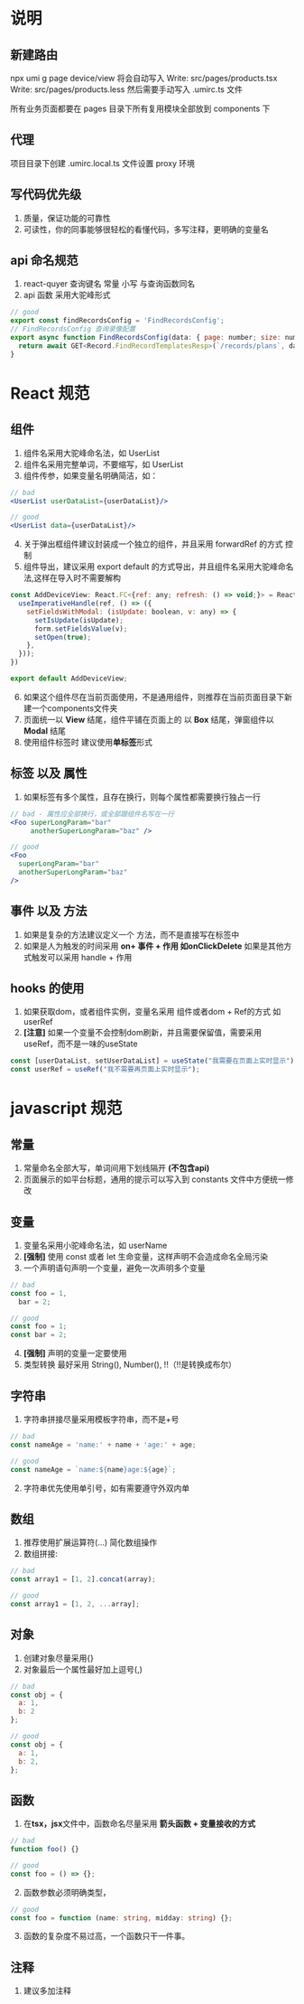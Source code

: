 # 说明

## 新建路由

npx umi g page device/view 将会自动写入 Write: src/pages/products.tsx Write: src/pages/products.less 然后需要手动写入 .umirc.ts 文件

所有业务页面都要在 pages 目录下所有复用模块全部放到 components 下

## 代理

项目目录下创建 .umirc.local.ts 文件设置 proxy 环境

## 写代码优先级

1. 质量，保证功能的可靠性
2. 可读性，你的同事能够很轻松的看懂代码，多写注释，更明确的变量名

## api 命名规范
1. react-quyer 查询键名 常量 小写 与查询函数同名
2. api 函数 采用大驼峰形式
```javascript
// good
export const findRecordsConfig = 'FindRecordsConfig';
// FindRecordsConfig 查询录像配置
export async function FindRecordsConfig(data: { page: number; size: number }) {
  return await GET<Record.FindRecordTemplatesResp>(`/records/plans`, data);
}

```

# React 规范

## 组件

1. 组件名采用大驼峰命名法，如 UserList
2. 组件名采用完整单词，不要缩写，如 UserList
3. 组件传参，如果变量名明确简洁，如：

```jsx
// bad
<UserList userDataList={userDataList}/>

// good
<UserList data={userDataList}/>
```

4. 关于弹出框组件建议封装成一个独立的组件，并且采用 forwardRef 的方式 控制
5. 组件导出，建议采用 export default 的方式导出，并且组件名采用大驼峰命名法,这样在导入时不需要解构

```jsx
const AddDeviceView: React.FC<{ref: any; refresh: () => void;}> = React.forwardRef(({ refresh }, ref) => {
  useImperativeHandle(ref, () => ({
    setFieldsWithModal: (isUpdate: boolean, v: any) => {
      setIsUpdate(isUpdate);
      form.setFieldsValue(v);
      setOpen(true);
    },
  }));
})

export default AddDeviceView;
```
6. 如果这个组件尽在当前页面使用，不是通用组件，则推荐在当前页面目录下新建一个components文件夹
7. 页面统一以 **View** 结尾，组件平铺在页面上的 以 **Box** 结尾，弹窗组件以 **Modal** 结尾
8. 使用组件标签时 建议使用**单标签**形式
## 标签 以及 属性

1. 如果标签有多个属性，且存在换行，则每个属性都需要换行独占一行

```jsx
// bad - 属性应全部换行，或全部跟组件名写在一行
<Foo superLongParam="bar"
     anotherSuperLongParam="baz" />

// good
<Foo
  superLongParam="bar"
  anotherSuperLongParam="baz"
/>
```

## 事件 以及 方法
1. 如果是复杂的方法建议定义一个 方法，而不是直接写在标签中
2. 如果是人为触发的时间采用 **on+ 事件 + 作用 如onClickDelete**    如果是其他方式触发可以采用 handle + 作用

## hooks 的使用
1. 如果获取dom，或者组件实例，变量名采用 组件或者dom + Ref的方式 如 userRef
2. **[注意]** 如果一个变量不会控制dom刷新，并且需要保留值，需要采用useRef，而不是一味的useState
```jsx
const [userDataList, setUserDataList] = useState("我需要在页面上实时显示");
const userRef = useRef("我不需要再页面上实时显示");
```

# javascript 规范

## 常量

1. 常量命名全部大写，单词间用下划线隔开 **(不包含api)**
2. 页面展示的如平台标题，通用的提示可以写入到 constants 文件中方便统一修改

## 变量

1. 变量名采用小驼峰命名法，如 userName
2. **[强制]** 使用 const 或者 let 生命变量，这样声明不会造成命名全局污染
3. 一个声明语句声明一个变量，避免一次声明多个变量

```javascript
// bad
const foo = 1,
  bar = 2;

// good
const foo = 1;
const bar = 2;
```

4. **[强制]** 声明的变量一定要使用
5. 类型转换 最好采用 String(), Number(), !!（!!是转换成布尔）

## 字符串

1. 字符串拼接尽量采用模板字符串，而不是+号

```javascript
// bad
const nameAge = 'name:' + name + 'age:' + age;

// good
const nameAge = `name:${name}age:${age}`;
```

2. 字符串优先使用单引号，如有需要遵守外双内单

## 数组

1. 推荐使用扩展运算符(...) 简化数组操作
2. 数组拼接:

```javascript
// bad
const array1 = [1, 2].concat(array);

// good
const array1 = [1, 2, ...array];
```

## 对象

1. 创建对象尽量采用{}
2. 对象最后一个属性最好加上逗号(,)

```javascript
// bad
const obj = {
  a: 1,
  b: 2
};

// good
const obj = {
  a: 1,
  b: 2,
};
```

## 函数

1. 在**tsx，jsx**文件中，函数命名尽量采用 **箭头函数 + 变量接收的方式**

```javascript
// bad
function foo() {}

// good
const foo = () => {};
```

2. 函数参数必须明确类型，

```typescript
// good
const foo = function (name: string, midday: string) {};
```

3. 函数的复杂度不易过高，一个函数只干一件事。

## 注释

1. 建议多加注释

